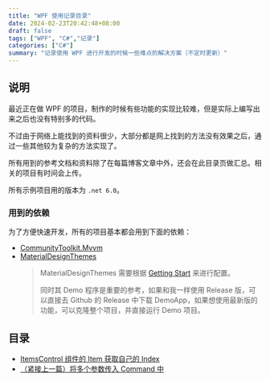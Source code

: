 ```yaml
---
title: "WPF 使用记录目录"
date: 2024-02-23T20:42:48+08:00
draft: false
tags: ["WPF", "C#","记录"]
categories: ["C#"]
summary: "记录使用 WPF 进行开发的时候一些难点的解决方案（不定时更新）"
---
```


## 说明
最近正在做 WPF 的项目，制作的时候有些功能的实现比较难，但是实际上编写出来之后也没有特别多的代码。

不过由于网络上能找到的资料很少，大部分都是网上找到的方法没有效果之后，通过一些其他较为复杂的方法实现了。

所有用到的参考文档和资料除了在每篇博客文章中外，还会在此目录页做汇总。相关的项目有时间会上传。

所有示例项目用的版本为 `.net 6.0`。

### 用到的依赖
为了方便快速开发，所有的项目基本都会用到下面的依赖：
- [CommunityToolkit.Mvvm](https://github.com/CommunityToolkit/dotnet)
- [MaterialDesignThemes](https://github.com/MaterialDesignInXAML/MaterialDesignInXamlToolkit)
  > MaterialDesignThemes 需要根据 [Getting Start](https://github.com/MaterialDesignInXAML/MaterialDesignInXamlToolkit/wiki/Getting-Started) 来进行配置。
  >
  > 同时其 Demo 程序是重要的参考，如果和我一样使用 Release 版，可以直接去 Github 的 Release 中下载 DemoApp，如果想使用最新版的功能，可以克隆整个项目，并直接运行 Demo 项目。

## 目录
- [ItemsControl 组件的 Item 获取自己的 Index](../../../csharp/wpf/item-of-itemscontrol-get-self-index)
- [（紧接上一篇）将多个参数传入 Command 中]()
